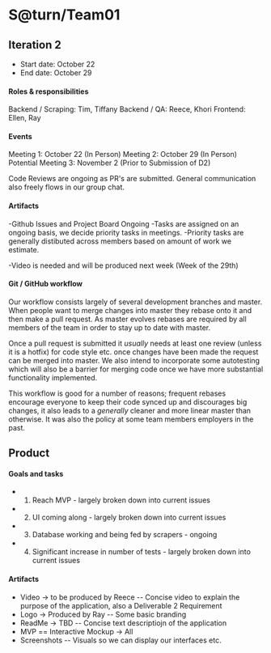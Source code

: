 # S@turn/Team01

## Iteration 2

 * Start date: October 22
 * End date: October 29

#### Roles & responsibilities
Backend / Scraping: Tim, Tiffany
Backend / QA: Reece, Khori
Frontend: Ellen, Ray

#### Events

Meeting 1: October 22 (In Person)
Meeting 2: October 29 (In Person)
Potential Meeting 3: November 2 (Prior to Submission of D2)

Code Reviews are ongoing as PR's are submitted. General communication also freely flows in our group chat.

#### Artifacts     

-Github Issues and Project Board Ongoing
-Tasks are assigned on an ongoing basis, we decide priority tasks in meetings.
-Priority tasks are generally distibuted across members based on amount of work we estimate.

-Video is needed and will be produced next week (Week of the 29th)

#### Git / GitHub workflow

Our workflow consists largely of several development branches and master. When people want to merge changes into master they rebase onto it and then make a pull request. As master evolves rebases are required by all members of the team in order to stay up to date with master.

Once a pull request is submitted it *usually* needs at least one review (unless it is a hotfix) for code style etc. once changes have been made the request can be merged into master. We also intend to incorporate some autotesting which will also be a barrier for merging code once we have more substantial functionality implemented.

This workflow is good for a number of reasons; frequent rebases encourage everyone to keep their code synced up and discourages big changes, it also leads to a *generally* cleaner and more linear master than otherwise. It was also the policy at some team members employers in the past.

## Product

#### Goals and tasks

- 1) Reach MVP - largely broken down into current issues
- 2) UI coming along - largely broken down into current issues
- 3) Database working and being fed by scrapers - ongoing
- 4) Significant increase in number of tests - largely broken down into current issues

#### Artifacts

- Video -> to be produced by Reece
-- Concise video to explain the purpose of the application, also a Deliverable 2 Requirement
- Logo -> Produced by Ray
-- Some basic branding
- ReadMe -> TBD
-- Concise text descriptiojn of the application
- MVP == Interactive Mockup -> All
- Screenshots
-- Visuals so we can display our interfaces etc.
